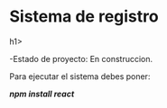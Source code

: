 <h1> Sistema de registro </h1>h1>

-Estado de proyecto: En construccion.

Para ejecutar el sistema debes poner:

***npm install react***
